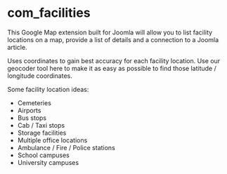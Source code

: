 # com_facilities
This Google Map extension built for Joomla will allow you to list facility locations on a map, provide a list of details and a connection to a Joomla article.

Uses coordinates to gain best accuracy for each facility location. Use our geocoder tool here to make it as easy as possible to find those latitude / longitude coordinates.

Some facility location ideas:

* Cemeteries
* Airports
* Bus stops
* Cab / Taxi stops
* Storage facilities
* Multiple office locations
* Ambulance / Fire / Police stations
* School campuses
* University campuses
